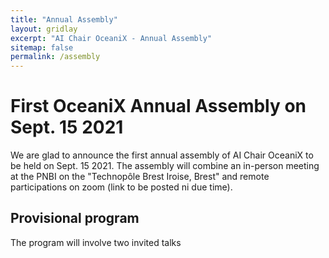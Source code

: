 ```yaml
---
title: "Annual Assembly"
layout: gridlay
excerpt: "AI Chair OceaniX - Annual Assembly"
sitemap: false
permalink: /assembly
---
```


# First OceaniX Annual Assembly on Sept. 15 2021

We are glad to announce the first annual assembly of AI Chair OceaniX to be held on Sept. 15 2021.
The assembly will combine an in-person meeting at the PNBI on the "Technopôle Brest Iroise, Brest" and remote participations on zoom (link to be posted ni due time).

## Provisional program
The program will involve two invited talks 



